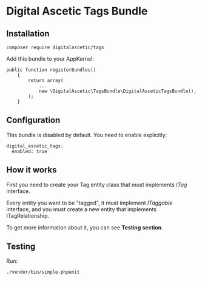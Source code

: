 Digital Ascetic Tags Bundle
=======

## Installation

```
composer require digitalascetic/tags
```

Add this bundle to your AppKernel:

```
public function registerBundles()
    {
        return array(
            ...
            new \DigitalAscetic\TagsBundle\DigitalAsceticTagsBundle(),
        );
    }
```

## Configuration

This bundle is disabled by default. You need to enable explicitly:

```
digital_ascetic_tags:
  enabled: true
```

## How it works

First you need to create your Tag entity class that must implements _ITag_ interface.

Every entity you want to be "tagged", it must implement _ITaggable_ interface, and you must create a new entity that implements ITagRelationship.


To get more information about it, you can see __Testing section__.

## Testing

Run:

```
./vendor/bin/simple-phpunit
```